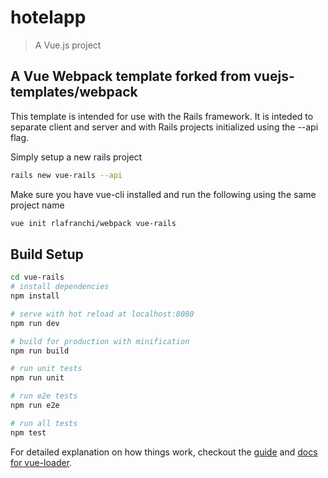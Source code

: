 # hotelapp

> A Vue.js project

## A Vue Webpack template forked from vuejs-templates/webpack

This template is intended for use with the Rails framework.  It is inteded to separate client and server and with Rails projects initialized using the --api flag.

Simply setup a new rails project

```bash
rails new vue-rails --api
```
Make sure you have vue-cli installed and run the following using the same project name

```bash
vue init rlafranchi/webpack vue-rails
```

## Build Setup

``` bash
cd vue-rails
# install dependencies
npm install

# serve with hot reload at localhost:8080
npm run dev

# build for production with minification
npm run build

# run unit tests
npm run unit

# run e2e tests
npm run e2e

# run all tests
npm test
```

For detailed explanation on how things work, checkout the [guide](http://vuejs-templates.github.io/webpack/) and [docs for vue-loader](http://vuejs.github.io/vue-loader).
